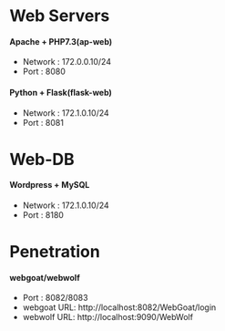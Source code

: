 # Web Servers
#### Apache + PHP7.3(ap-web)
* Network : 172.0.0.10/24
* Port : 8080

#### Python + Flask(flask-web)
* Network : 172.1.0.10/24
* Port : 8081

# Web-DB
#### Wordpress + MySQL
* Network : 172.1.0.10/24
* Port : 8180

# Penetration
#### webgoat/webwolf
* Port : 8082/8083
* webgoat URL: http://localhost:8082/WebGoat/login 
* webwolf URL: http://localhost:9090/WebWolf
